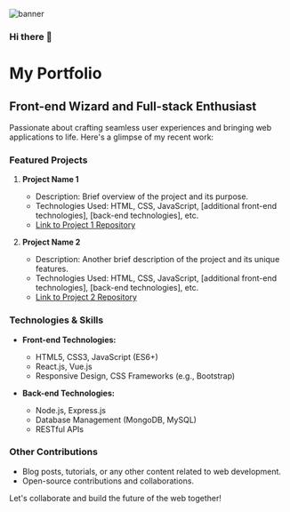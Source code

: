 ![banner](https://github.com/SDATTA1986/SDATTA1986/assets/138384731/1e5aeb4c-95e4-4677-9747-5c045454e03e)
### Hi there 👋

# My Portfolio

## Front-end Wizard and Full-stack Enthusiast

Passionate about crafting seamless user experiences and bringing web applications to life. Here's a glimpse of my recent work:

### Featured Projects

1. **Project Name 1**
   - Description: Brief overview of the project and its purpose.
   - Technologies Used: HTML, CSS, JavaScript, [additional front-end technologies], [back-end technologies], etc.
   - [Link to Project 1 Repository](link_to_project_1)

2. **Project Name 2**
   - Description: Another brief description of the project and its unique features.
   - Technologies Used: HTML, CSS, JavaScript, [additional front-end technologies], [back-end technologies], etc.
   - [Link to Project 2 Repository](link_to_project_2)

### Technologies & Skills

- **Front-end Technologies:**
  - HTML5, CSS3, JavaScript (ES6+)
  - React.js, Vue.js
  - Responsive Design, CSS Frameworks (e.g., Bootstrap)

- **Back-end Technologies:**
  - Node.js, Express.js
  - Database Management (MongoDB, MySQL)
  - RESTful APIs

### Other Contributions

- Blog posts, tutorials, or any other content related to web development.
- Open-source contributions and collaborations.

Let's collaborate and build the future of the web together!

<!--
**SDATTA1986/SDATTA1986** is a ✨ _special_ ✨ repository because its `README.md` (this file) appears on your GitHub profile.

Here are some ideas to get you started:

- 🔭 I’m currently working on ...
- 🌱 I’m currently learning ...
- 👯 I’m looking to collaborate on ...
- 🤔 I’m looking for help with ...
- 💬 Ask me about ...![banner](https://github.com/SDATTA1986/SDATTA1986/assets/138384731/ac9d9db6-89eb-4108-b032-db0be34d7874)

- 📫 How to reach me: ...
- 😄 Pronouns: ...
- ⚡ Fun fact: ...
-->
